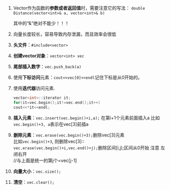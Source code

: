 1. Vector作为函数的**参数或者返回值**时，需要注意它的写法：
   ```double Distance(vector<int>& a, vector<int>& b) ```
   
   其中的“&”绝对不能少！！！



2. 向量长度较长，容易导致内存泄漏，而且效率会很低
  
1. **头文件**：`#include<vector>`
  
2. **创建vector对象**：`vector<int> vec`

3. **尾部插入数字**：`vec.push_back(a)`

4. 使用**下标访问**元素：`cout<<vec[0]<<endl`记住下标是从0开始的。

5. 使用**迭代器**访问元素.
    ```c++
    vector<int>::iterator it;
    for(it=vec.begin();it!=vec.end();it++)
    cout<<*it<<endl;
    ```
	
    
    
6. **插入元素**：`vec.insert(vec.begin()+i,a);`  在第i+1个元素前面插入a
    比如`vec.begin()+3, a`表示在vec[3]前插a
    
7. **删除元素**：`vec.erase(vec.begin()+3);`删除vec[3]元素 	 
    比如`vec.begin()+3`, 则删除vec[3]::
    `vec.erase(vec.begin()+i,vec.end()+j);`删除区间[i,j);区间从0开始  注意 左闭右开	
    //与上面是统一的第j个=vec[j-1]
  
8. **向量大小**：`vec.size();`
  
9. **清空**：`vec.clear();`


